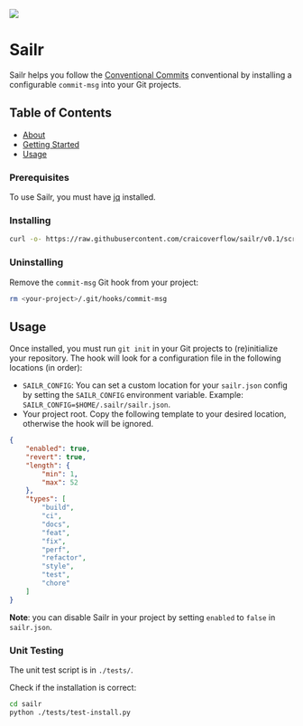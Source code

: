 ![](https://www.codetriage.com/craicoverflow/sailr/badges/users.svg)

# Sailr

Sailr helps you follow the [Conventional Commits](https://www.conventionalcommits.org) conventional by installing a configurable `commit-msg` into your Git projects.

## Table of Contents
+ [About](#about)
+ [Getting Started](#getting_started)
+ [Usage](#usage)

### Prerequisites

To use Sailr, you must have [jq](https://stedolan.github.io/jq/download/) installed.

### Installing

```sh
curl -o- https://raw.githubusercontent.com/craicoverflow/sailr/v0.1/scripts/install.sh | bash
```

### Uninstalling

Remove the `commit-msg` Git hook from your project:

```sh
rm <your-project>/.git/hooks/commit-msg
```

## Usage <a name = "usage"></a>

Once installed, you must run `git init` in your Git projects to (re)initialize your repository. The hook will look for a configuration file in the following locations (in order):

- `SAILR_CONFIG`: You can set a custom location for your `sailr.json` config by setting the `SAILR_CONFIG` environment variable. Example: `SAILR_CONFIG=$HOME/.sailr/sailr.json`.
- Your project root. Copy the following template to your desired location, otherwise the hook will be ignored.

```json
{
    "enabled": true,
    "revert": true,
    "length": {
        "min": 1,
        "max": 52
    },
    "types": [
        "build",
        "ci",
        "docs",
        "feat",
        "fix",
        "perf",
        "refactor",
        "style",
        "test",
        "chore"
    ]
}
```

**Note**: you can disable Sailr in your project by setting `enabled` to `false` in `sailr.json`.

### Unit Testing

The unit test script is in `./tests/`.

Check if the installation is correct:

```sh
cd sailr
python ./tests/test-install.py
```